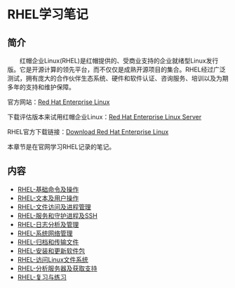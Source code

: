 # RHEL学习笔记

## 简介
&#8195;&#8195;红帽企业Linux(RHEL)是红帽提供的、受商业支持的企业就绪型Linux发行版。它是开源计算的领先平台，而不仅仅是成熟开源项目的集合。RHEL经过广泛测试，拥有庞大的合作伙伴生态系统、硬件和软件认证、咨询服务、培训以及为期多年的支持和维护保障。

官方网站：[Red Hat Enterprise Linux](https://www.redhat.com/zh/technologies/linux-platforms/enterprise-linux)

下载评估版本来试用红帽企业Linux：[Red Hat Enterprise Linux Server](https://access.redhat.com/products/red-hat-enterprise-linux/evaluation)

RHEL官方下载链接：[Download Red Hat Enterprise Linux](https://developers.redhat.com/products/rhel/download)

本章节是在官网学习RHEL记录的笔记。

## 内容
- [RHEL-基础命令及操作](https://gitbook.big1000.com/05-IBM_Operating_System/06-RHEL%E5%AD%A6%E4%B9%A0%E7%AC%94%E8%AE%B0/01-RHEL-%E5%9F%BA%E7%A1%80%E5%91%BD%E4%BB%A4%E5%8F%8A%E6%93%8D%E4%BD%9C.html)
- [RHEL-文本及用户操作](https://gitbook.big1000.com/05-IBM_Operating_System/06-RHEL%E5%AD%A6%E4%B9%A0%E7%AC%94%E8%AE%B0/02-RHEL-%E6%96%87%E6%9C%AC%E5%8F%8A%E7%94%A8%E6%88%B7%E6%93%8D%E4%BD%9C.html)
- [RHEL-文件访问及进程管理](https://gitbook.big1000.com/05-IBM_Operating_System/06-RHEL%E5%AD%A6%E4%B9%A0%E7%AC%94%E8%AE%B0/03-RHEL-%E6%96%87%E4%BB%B6%E8%AE%BF%E9%97%AE%E5%8F%8A%E8%BF%9B%E7%A8%8B%E7%AE%A1%E7%90%86.html)
- [RHEL-服务和守护进程及SSH](https://gitbook.big1000.com/05-IBM_Operating_System/06-RHEL%E5%AD%A6%E4%B9%A0%E7%AC%94%E8%AE%B0/04-RHEL-%E6%9C%8D%E5%8A%A1%E5%92%8C%E5%AE%88%E6%8A%A4%E8%BF%9B%E7%A8%8B%E5%8F%8ASSH.html)
- [RHEL-日志分析及管理](https://gitbook.big1000.com/05-IBM_Operating_System/06-RHEL%E5%AD%A6%E4%B9%A0%E7%AC%94%E8%AE%B0/05-RHEL-%E6%97%A5%E5%BF%97%E5%88%86%E6%9E%90%E5%8F%8A%E7%AE%A1%E7%90%86.html)
- [RHEL-系统网络管理](https://gitbook.big1000.com/05-IBM_Operating_System/06-RHEL%E5%AD%A6%E4%B9%A0%E7%AC%94%E8%AE%B0/06-RHEL-%E7%B3%BB%E7%BB%9F%E7%BD%91%E7%BB%9C%E7%AE%A1%E7%90%86.html)
- [RHEL-归档和传输文件](https://gitbook.big1000.com/05-IBM_Operating_System/06-RHEL%E5%AD%A6%E4%B9%A0%E7%AC%94%E8%AE%B0/07-RHEL-%E5%BD%92%E6%A1%A3%E5%92%8C%E4%BC%A0%E8%BE%93%E6%96%87%E4%BB%B6.html)
- [RHEL-安装和更新软件包](https://gitbook.big1000.com/05-IBM_Operating_System/06-RHEL%E5%AD%A6%E4%B9%A0%E7%AC%94%E8%AE%B0/08-RHEL-%E5%AE%89%E8%A3%85%E5%92%8C%E6%9B%B4%E6%96%B0%E8%BD%AF%E4%BB%B6%E5%8C%85.html)
- [RHEL-访问Linux文件系统](https://gitbook.big1000.com/05-IBM_Operating_System/06-RHEL%E5%AD%A6%E4%B9%A0%E7%AC%94%E8%AE%B0/09-RHEL-%E8%AE%BF%E9%97%AELinux%E6%96%87%E4%BB%B6%E7%B3%BB%E7%BB%9F.html)
- [RHEL-分析服务器及获取支持](https://gitbook.big1000.com/05-IBM_Operating_System/06-RHEL%E5%AD%A6%E4%B9%A0%E7%AC%94%E8%AE%B0/10-RHEL-%E5%88%86%E6%9E%90%E6%9C%8D%E5%8A%A1%E5%99%A8%E5%8F%8A%E8%8E%B7%E5%8F%96%E6%94%AF%E6%8C%81.html)
- [RHEL-复习与练习](https://gitbook.big1000.com/05-IBM_Operating_System/06-RHEL%E5%AD%A6%E4%B9%A0%E7%AC%94%E8%AE%B0/11-RHEL-%E5%A4%8D%E4%B9%A0%E4%B8%8E%E7%BB%83%E4%B9%A0.html)
